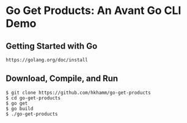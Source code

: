 # Go Get Products: An Avant Go CLI Demo

## Getting Started with Go
```
https://golang.org/doc/install
```

## Download, Compile, and Run
```
$ git clone https://github.com/hkhamm/go-get-products
$ cd go-get-products
$ go get
$ go build
$ ./go-get-products
```
